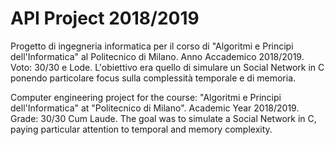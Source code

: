 # API Project 2018/2019

Progetto di ingegneria informatica per il corso di "Algoritmi e Principi dell'Informatica" al Politecnico di Milano. Anno Accademico 2018/2019. Voto: 30/30 e Lode.
L'obiettivo era quello di simulare un Social Network in C ponendo particolare focus sulla complessità temporale e di memoria.

Computer engineering project for the course: "Algoritmi e Principi dell'Informatica" at "Politecnico di Milano". Academic Year 2018/2019. Grade: 30/30 Cum Laude.
The goal was to simulate a Social Network in C, paying particular attention to temporal and memory complexity.
